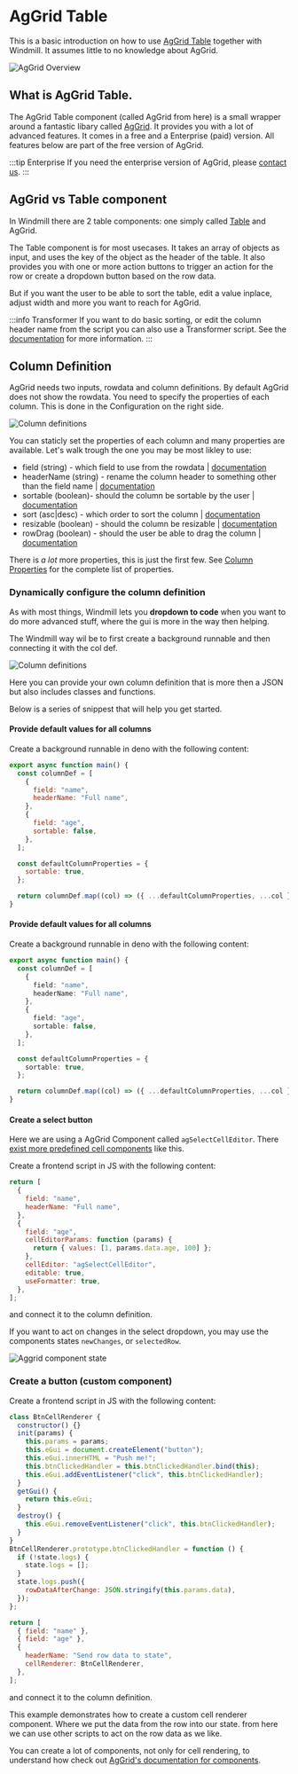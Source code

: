 # AgGrid Table

This is a basic introduction on how to use
[AgGrid Table](https://www.ag-grid.com/) together with Windmill. It assumes
little to no knowledge about AgGrid.

![AgGrid Overview](../../../../static/img/guide/aggrid_overview.png.webp)

## What is AgGrid Table.

The AgGrid Table component (called AgGrid from here) is a small wrapper around a
fantastic libary called [AgGrid](https://www.ag-grid.com/). It provides you with
a lot of advanced features. It comes in a free and a Enterprise (paid) version.
All features below are part of the free version of AgGrid.

:::tip Enterprise 
If you need the enterprise version of AgGrid, please
[contact us](../../6_getting_help/index.mdx). 
:::

## AgGrid vs Table component

In Windmill there are 2 table components: one simply called
[Table](../table/index.md)
and AgGrid.

The Table component is for most usecases. It takes an array of objects as
input, and uses the key of the object as the header of the table. It also
provides you with one or more action buttons to trigger an action for the row or
create a dropdown button based on the row data. 

But if you want the user to be able to sort the table, edit a value inplace, adjust width and more you want to reach for AgGrid.

:::info Transformer
If you want to do basic sorting, or edit the column header name from the script
you can also use a Transformer script. See the
[documentation](../../../apps/3_app-runnable-panel.mdx#transformer)
for more information. 
:::

## Column Definition

AgGrid needs two inputs, rowdata and column definitions. By default AgGrid does
not show the rowdata. You need to specify the properties of each column. This is
done in the Configuration on the right side.

![Column definitions](./../../../../static/img/guide/aggrid-column-definition-menu.png.webp)

You can staticly set the properties of each column and many properties are
available. Let's walk trough the one you may be most likley to use:

- field (string) - which field to use from the rowdata |
  [documentation](https://www.ag-grid.com/javascript-data-grid/column-properties/#reference-columns-field)
- headerName (string) - rename the column header to something other than the
  field name |
  [documentation](https://www.ag-grid.com/javascript-data-grid/column-properties/#reference-header-headerName)
- sortable (boolean)- should the column be sortable by the user |
  [documentation](https://www.ag-grid.com/javascript-data-grid/column-properties/#reference-sort-sortable)
- sort (asc|desc) - which order to sort the column |
  [documentation](https://www.ag-grid.com/javascript-data-grid/column-properties/#reference-sort-sort)
- resizable (boolean) - should the column be resizable |
  [documentation](https://www.ag-grid.com/javascript-data-grid/column-properties/#reference-width-resizable)
- rowDrag (boolean) - should the user be able to drag the column |
  [documentation](https://www.ag-grid.com/javascript-data-grid/column-properties/#reference-row%20dragging-rowDrag)

There is _a lot_ more properties, this is just the first few. See
[Column Properties](https://www.ag-grid.com/javascript-data-grid/column-properties/)
for the complete list of properties.

### Dynamically configure the column definition

As with most things, Windmill lets you **dropdown to code** when you want to do
more advanced stuff, where the gui is more in the way then helping.

The Windmill way wil be to first create a background runnable and then
connecting it with the col def.

![Column definitions](./../../../../static/img/guide/coldef-connect.png.webp)

Here you can provide your own column definition that is more then a JSON but
also includes classes and functions.

Below is a series of snippest that will help you get started.

#### Provide default values for all columns

Create a background runnable in deno with the following content:

```js
export async function main() {
  const columnDef = [
    {
      field: "name",
      headerName: "Full name",
    },
    {
      field: "age",
      sortable: false,
    },
  ];

  const defaultColumnProperties = {
    sortable: true,
  };

  return columnDef.map((col) => ({ ...defaultColumnProperties, ...col }));
}
```

#### Provide default values for all columns

Create a background runnable in deno with the following content:

```ts
export async function main() {
  const columnDef = [
    {
      field: "name",
      headerName: "Full name",
    },
    {
      field: "age",
      sortable: false,
    },
  ];

  const defaultColumnProperties = {
    sortable: true,
  };

  return columnDef.map((col) => ({ ...defaultColumnProperties, ...col }));
}
```

#### Create a select button

Here we are using a AgGrid Component called `agSelectCellEditor`. There
[exist more predefined cell components](https://www.ag-grid.com/javascript-data-grid/provided-cell-editors/#select-cell-editor)
like this.

Create a frontend script in JS with the following content:

```js
return [
  {
    field: "name",
    headerName: "Full name",
  },
  {
    field: "age",
    cellEditorParams: function (params) {
      return { values: [1, params.data.age, 100] };
    },
    cellEditor: "agSelectCellEditor",
    editable: true,
    useFormatter: true,
  },
];
```

and connect it to the column definition.

If you want to act on changes in the select dropdown, you may use the components
states `newChanges`, or `selectedRow`.

![Aggrid component state](./../../../../static/img/guide/aggrid-state.png.webp)

### Create a button (custom component)

Create a frontend script in JS with the following content:

```js
class BtnCellRenderer {
  constructor() {}
  init(params) {
    this.params = params;
    this.eGui = document.createElement("button");
    this.eGui.innerHTML = "Push me!";
    this.btnClickedHandler = this.btnClickedHandler.bind(this);
    this.eGui.addEventListener("click", this.btnClickedHandler);
  }
  getGui() {
    return this.eGui;
  }
  destroy() {
    this.eGui.removeEventListener("click", this.btnClickedHandler);
  }
}
BtnCellRenderer.prototype.btnClickedHandler = function () {
  if (!state.logs) {
    state.logs = [];
  }
  state.logs.push({
    rowDataAfterChange: JSON.stringify(this.params.data),
  });
};

return [
  { field: "name" },
  { field: "age" },
  {
    headerName: "Send row data to state",
    cellRenderer: BtnCellRenderer,
  },
];
```

and connect it to the column definition.

This example demonstrates how to create a custom cell renderer component. Where
we put the data from the row into our state. from here we can use other scripts
to act on the row data as we like.

You can create a lot of components, not only for cell rendering, to understand
how check out
[AgGrid's documentation for components](https://www.ag-grid.com/javascript-data-grid/components/).
